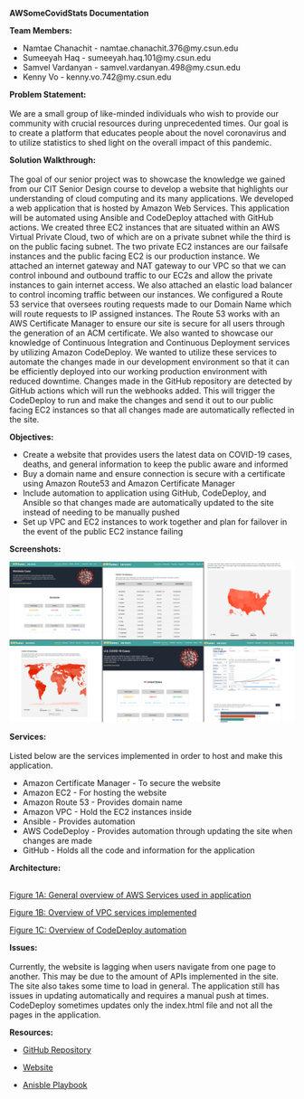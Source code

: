 <b>AWSomeCovidStats Documentation</b>

<b>Team Members: </b><br>
<ul>
 <li>Namtae Chanachit - namtae.chanachit.376@my.csun.edu</li>
 <li>Sumeeyah Haq - sumeeyah.haq.101@my.csun.edu</li>
 <li>Samvel Vardanyan - samvel.vardanyan.498@my.csun.edu</li>
 <li>Kenny Vo - kenny.vo.742@my.csun.edu</li>
</ul>

<b>Problem Statement:</b><br><br>
We are a small group of like-minded individuals who wish to provide our community with crucial resources during unprecedented times. Our goal is to create a platform that educates people about the novel coronavirus and to utilize statistics to shed light on the overall impact of this pandemic.

<b>Solution Walkthrough:</b><br><br>
The goal of our senior project was to showcase the knowledge we gained from our CIT Senior Design course to develop a website that highlights our understanding of cloud computing and its many applications. We developed a web application that is hosted by Amazon Web Services. This application will be automated using Ansible and CodeDeploy attached with GitHub actions. We created three EC2 instances that are situated within an AWS Virtual Private Cloud, two of which are on a private subnet while the third is on the public facing subnet. The two private EC2 instances are our failsafe instances and the public facing EC2 is our production instance. We attached an internet gateway and NAT gateway to our VPC so that we can control inbound and outbound traffic to our EC2s and allow the private instances to gain internet access. We also attached an elastic load balancer to control incoming traffic between our instances. We configured a Route 53 service that oversees routing requests made to our Domain Name which will route requests to IP assigned instances. The Route 53 works with an AWS Certificate Manager to ensure our site is secure for all users through the generation of an ACM certificate. 
We also wanted to showcase our knowledge of Continuous Integration and Continuous Deployment services by utilizing Amazon CodeDeploy. We wanted to utilize these services to automate the changes made in our development environment so that it can be efficiently deployed into our working production environment with reduced downtime. Changes made in the GitHub repository are detected by GitHub actions which will run the webhooks added. This will trigger the CodeDeploy to run and make the changes and send it out to our public facing EC2 instances so that all changes made are automatically reflected in the site. 

<b>Objectives:</b><br>
<ul>
<li>Create a website that provides users the latest data on COVID-19 cases, deaths, and general information to keep the public aware and informed</li>
<li>Buy a domain name and ensure connection is secure with a certificate using Amazon Route53 and Amazon Certificate Manager</li>
<li>Include automation to application using GitHub, CodeDeploy, and Ansible so that changes made are automatically updated to the site instead of needing to be manually pushed</li>
<li>Set up VPC and EC2 instances to work together and plan for failover in the event of the public EC2 instance failing</li>
</ul>

<b>Screenshots:</b><br>

![alt text](https://github.com/sumeeyahhaq/cit-481-senior-project/blob/master/Website%20screenshots.png)

<b>Services:</b><br><br>
Listed below are the services implemented in order to host and make this application.
<ul>
<li>Amazon Certificate Manager - To secure the website</li>
<li>	Amazon EC2 - For hosting the website</li>
<li>Amazon Route 53 - Provides domain name </li>
<li>Amazon VPC - Hold the EC2 instances inside</li>
<li>Ansible - Provides automation </li>
<li>AWS CodeDeploy - Provides automation through updating the site when changes are made</li>
<li>GitHub - Holds all the code and information for the application</li>
</ul> 

<b>Architecture:</b> <br><br>
<p><a href="https://github.com/sumeeyahhaq/cit-481-senior-project/blob/master/Figure%201A.png">Figure 1A: General overview of AWS Services used in application</a></p>
<p><a href="https://github.com/sumeeyahhaq/cit-481-senior-project/blob/master/Figure%201B.png">Figure 1B: Overview of VPC services implemented</a></p>
<p><a href="https://github.com/sumeeyahhaq/cit-481-senior-project/blob/master/Figure%201C.png">Figure 1C: Overview of CodeDeploy automation</a></p>

<b>Issues:</b> <br><br>
Currently, the website is lagging when users navigate from one page to another. This may be due to the amount of APIs implemented in the site. The site also takes some time to load in general. The application still has issues in updating automatically and requires a manual push at times. CodeDeploy sometimes updates only the index.html file and not all the pages in the application. 
 
<b>Resources:</b> <br>
<ul>
<li><p><a href="https://github.com/sumeeyahhaq/cit-481-senior-project">GitHub Repository</a></p></li>
<li><p><a href="https://awsomecovidstats.com/">Website</a></p></li>
<li><p><a href="https://github.com/sumeeyahhaq/cit-481-senior-project/blob/96c8e89ad7adb94925d6a63e9cf330c0e818f042/.github/workflows/ansible-setupWebServer">Anisble Playbook</a></p></li>
</ul>
